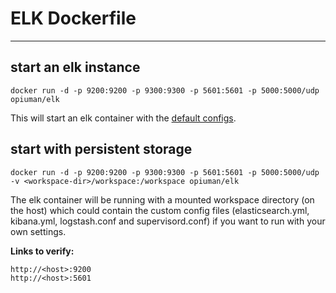 # ELK Dockerfile

----------
## start an elk instance ##
    docker run -d -p 9200:9200 -p 9300:9300 -p 5601:5601 -p 5000:5000/udp opiuman/elk

This will start an elk container with the [default configs](https://github.com/opiuman/elk/tree/master/config).

## start with persistent storage

    docker run -d -p 9200:9200 -p 9300:9300 -p 5601:5601 -p 5000:5000/udp -v <workspace-dir>/workspace:/workspace opiuman/elk
  
  The elk container will be running with a mounted workspace directory (on the host) which could contain the custom config files (elasticsearch.yml, kibana.yml, logstash.conf and supervisord.conf) if you want to run with your own settings.

**Links to verify:**

    http://<host>:9200
    http://<host>:5601
    
